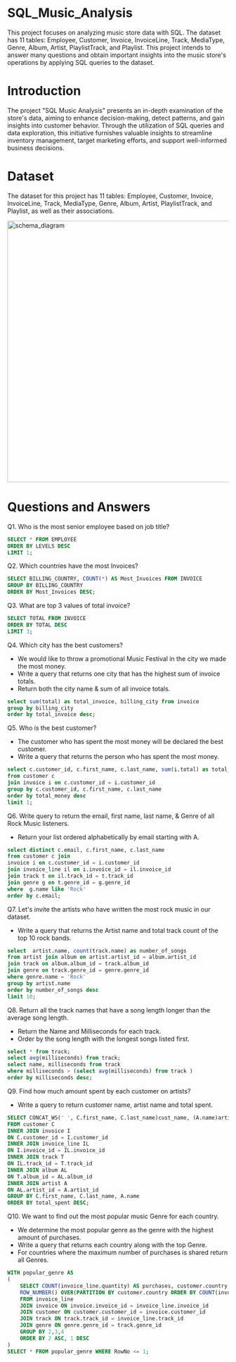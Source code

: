 # SQL_Music_Analysis

This project focuses on analyzing music store data with SQL. The dataset has 11 tables: Employee, Customer, Invoice, InvoiceLine, Track, MediaType, Genre, Album, Artist, PlaylistTrack, and Playlist. This project intends to answer many questions and obtain important insights into the music store's operations by applying SQL queries to the dataset.

# Introduction

The project "SQL Music Analysis" presents an in-depth examination of the store's data, aiming to enhance decision-making, detect patterns, and gain insights into customer behavior. Through the utilization of SQL queries and data exploration, this initiative furnishes valuable insights to streamline inventory management, target marketing efforts, and support well-informed business decisions.

# Dataset

The dataset for this project has 11 tables: Employee, Customer, Invoice, InvoiceLine, Track, MediaType, Genre, Album, Artist, PlaylistTrack, and Playlist, as well as their associations.

<img width="594" alt="schema_diagram" src="https://github.com/Nirbhay02-villain/SQL_Music_Analysis/assets/61178899/6055f642-3487-4098-b2a3-5f158b6ece42">

# Questions and Answers

Q1. Who is the most senior employee based on job title?

```sql
SELECT * FROM EMPLOYEE
ORDER BY LEVELS DESC
LIMIT 1;
```

Q2. Which countries have the most Invoices?

```sql
SELECT BILLING_COUNTRY, COUNT(*) AS Most_Invoices FROM INVOICE
GROUP BY BILLING_COUNTRY
ORDER BY Most_Invoices DESC;
```

Q3. What are top 3 values of total invoice?

```sql
SELECT TOTAL FROM INVOICE
ORDER BY TOTAL DESC
LIMIT 3;
```

Q4. Which city has the best customers?

* We would like to throw a promotional Music Festival in the city we made the most money.
* Write a query that returns one city that has the highest sum of invoice totals.
* Return both the city name & sum of all invoice totals.

```sql
select sum(total) as total_invoice, billing_city from invoice
group by billing_city
order by total_invoice desc;
```

Q5. Who is the best customer?

* The customer who has spent the most money will be declared the best customer.
* Write a query that returns the person who has spent the most money.

```sql
select c.customer_id, c.first_name, c.last_name, sum(i.total) as total_money 
from customer c
join invoice i on c.customer_id = i.customer_id
group by c.customer_id, c.first_name, c.last_name
order by total_money desc
limit 1;
```

Q6. Write query to return the email, first name, last name, & Genre of all Rock Music listeners.

* Return your list ordered alphabetically by email starting with A.

```sql
select distinct c.email, c.first_name, c.last_name 
from customer c join 
invoice i on c.customer_id = i.customer_id
join invoice_line il on i.invoice_id = il.invoice_id
join track t on il.track_id = t.track_id
join genre g on t.genre_id = g.genre_id 
where  g.name like 'Rock'
order by c.email;
```

Q7. Let's invite the artists who have written the most rock music in our dataset.

* Write a query that returns the Artist name and total track count of the top 10 rock bands.

```sql
select  artist.name, count(track.name) as number_of_songs 
from artist join album on artist.artist_id = album.artist_id
join track on album.album_id = track.album_id
join genre on track.genre_id = genre.genre_id
where genre.name = 'Rock'
group by artist.name
order by number_of_songs desc
limit 10;
```

Q8. Return all the track names that have a song length longer than the average song length.

* Return the Name and Milliseconds for each track.
* Order by the song length with the longest songs listed first.

```sql
select * from track;
select avg(milliseconds) from track;
select name, milliseconds from track
where milliseconds > (select avg(milliseconds) from track )
order by milliseconds desc;
```

Q9. Find how much amount spent by each customer on artists?

* Write a query to return customer name, artist name and total spent.

```sql
SELECT CONCAT_WS(' ', C.first_name, C.last_name)cust_name, (A.name)artist_name, SUM(IL.unit_price * IL.quantity)total_spent
FROM customer C
INNER JOIN invoice I
ON C.customer_id = I.customer_id
INNER JOIN invoice_line IL
ON I.invoice_id = IL.invoice_id
INNER JOIN track T
ON IL.track_id = T.track_id
INNER JOIN album AL
ON T.album_id = AL.album_id
INNER JOIN artist A
ON AL.artist_id = A.artist_id
GROUP BY C.first_name, C.last_name, A.name
ORDER BY total_spent DESC;
```

Q10. We want to find out the most popular music Genre for each country.

* We determine the most popular genre as the genre with the highest amount of purchases.
* Write a query that returns each country along with the top Genre.
* For countries where the maximum number of purchases is shared return all Genres.

```sql
WITH popular_genre AS 
(
    SELECT COUNT(invoice_line.quantity) AS purchases, customer.country, genre.name, genre.genre_id, 
	ROW_NUMBER() OVER(PARTITION BY customer.country ORDER BY COUNT(invoice_line.quantity) DESC) AS RowNo 
    FROM invoice_line 
	JOIN invoice ON invoice.invoice_id = invoice_line.invoice_id
	JOIN customer ON customer.customer_id = invoice.customer_id
	JOIN track ON track.track_id = invoice_line.track_id
	JOIN genre ON genre.genre_id = track.genre_id
	GROUP BY 2,3,4
	ORDER BY 2 ASC, 1 DESC
)
SELECT * FROM popular_genre WHERE RowNo <= 1;
```
